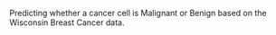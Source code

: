 Predicting whether a cancer cell is Malignant or Benign based on the Wisconsin Breast Cancer data. 
